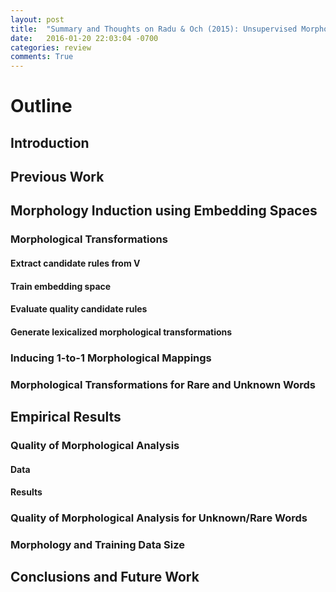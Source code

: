```yaml
---
layout: post
title:  "Summary and Thoughts on Radu & Och (2015): Unsupervised Morphology Induction Using Word Embeddings"
date:   2016-01-20 22:03:04 -0700
categories: review
comments: True
---
```



# Outline

## Introduction

## Previous Work

## Morphology Induction using Embedding Spaces
### Morphological Transformations
#### Extract candidate rules from V
#### Train embedding space
#### Evaluate quality candidate rules
#### Generate lexicalized morphological transformations

### Inducing 1-to-1 Morphological Mappings
### Morphological Transformations for Rare and Unknown Words

## Empirical Results
### Quality of Morphological Analysis
#### Data
#### Results
### Quality of Morphological Analysis for Unknown/Rare Words
### Morphology and Training Data Size

## Conclusions and Future Work

[libgtk]: http://packages.ubuntu.com/precise/libgtk2.0-dev
[libasound2]: https://packages.debian.org/sid/libasound2-dev

